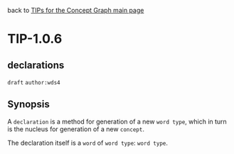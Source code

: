 back to [TIPs for the Concept Graph main page](https://github.com/wds4/tapestry-protocol/blob/main/tips/concept-graph/README.md)

TIP-1.0.6
=====
declarations
---

`draft` `author:wds4`

## Synopsis

A `declaration` is a method for generation of a new `word type`, which in turn is the nucleus for generation of a new `concept`.

The declaration itself is a `word` of `word type`: `word type`. 
